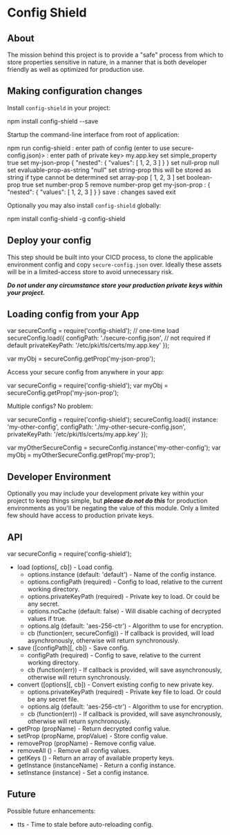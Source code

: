 # Config Shield


## About

The mission behind this project is to provide a "safe" process from which to store
properties sensitive in nature, in a manner that is both developer friendly as
well as optimized for production use.



## Making configuration changes

Install `config-shield` in your project:

  npm install config-shield --save

Startup the command-line interface from root of application:

  npm run config-shield
  : enter path of config (enter to use secure-config.json)>
  : enter path of private key> my.app.key
  set simple_property true
  set my-json-prop { "nested": { "values": [ 1, 2, 3 ] } }
  set null-prop null
  set evaluable-prop-as-string "null"
  set string-prop this will be stored as string if type cannot be determined
  set array-pop [ 1, 2, 3 ]
  set boolean-prop true
  set number-prop 5
  remove number-prop
  get my-json-prop
  : { "nested": { "values": [ 1, 2, 3 ] } }
  save
  : changes saved
  exit

Optionally you may also install `config-shield` globally:

  npm install config-shield -g
  config-shield


## Deploy your config

This step should be built into your CICD process, to clone the applicable
environment config and copy `secure-config.json` over. Ideally these
assets will be in a limited-access store to avoid unnecessary risk.

***Do not under any circumstance store your production private keys within
your project.***


## Loading config from your App

  var secureConfig = require('config-shield');
  // one-time load
  secureConfig.load({
    configPath: './secure-config.json', // not required if default
    privateKeyPath: '/etc/pki/tls/certs/my.app.key'
  });

  var myObj = secureConfig.getProp('my-json-prop');

Access your secure config from anywhere in your app:

  var secureConfig = require('config-shield');
  var myObj = secureConfig.getProp('my-json-prop');

Multiple configs? No problem:

  var secureConfig = require('config-shield');
  secureConfig.load({
    instance: 'my-other-config',
    configPath: './my-other-secure-config.json',
    privateKeyPath: '/etc/pki/tls/certs/my.app.key'
  });

  var myOtherSecureConfig = secureConfig.instance('my-other-config');
  var myObj = myOtherSecureConfig.getProp('my-prop');



## Developer Environment

Optionally you may include your development private key within your project to keep
things simple, but ***please do not do this*** for production environments as
you'll be negating the value of this module. Only a limited few should have access
to production private keys.



## API

  var secureConfig = require('config-shield');

* load (options[, cb]) - Load config.
  * options.instance (default: 'default') - Name of the config instance.
  * options.configPath (required) - Config to load, relative to the current working directory.
  * options.privateKeyPath (required) - Private key to load. Or could be any secret.
  * options.noCache (default: false) - Will disable caching of decrypted values if true.
  * options.alg (default: 'aes-256-ctr') - Algorithm to use for encryption.
  * cb (function(err, secureConfig)) - If callback is provided, will load asynchronously,
    otherwise will return synchronously.
* save ([configPath][, cb]) - Save config.
  * configPath (required) - Config to save, relative to the current working directory.
  * cb (function(err)) - If callback is provided, will save asynchronously,
    otherwise will return synchronously.
* convert ([options][, cb]) - Convert existing config to new private key.
  * options.privateKeyPath (required) - Private key file to load. Or could be any secret file.
  * options.alg (default: 'aes-256-ctr') - Algorithm to use for encryption.
  * cb (function(err)) - If callback is provided, will save asynchronously,
    otherwise will return synchronously.
* getProp (propName) - Return decrypted config value.
* setProp (propName, propValue) - Store config value.
* removeProp (propName) - Remove config value.
* removeAll () - Remove all config values.
* getKeys () - Return an array of available property keys.
* getInstance (instanceName) - Return a config instance.
* setInstance (instance) - Set a config instance.


## Future

Possible future enhancements:

* tts - Time to stale before auto-reloading config.
